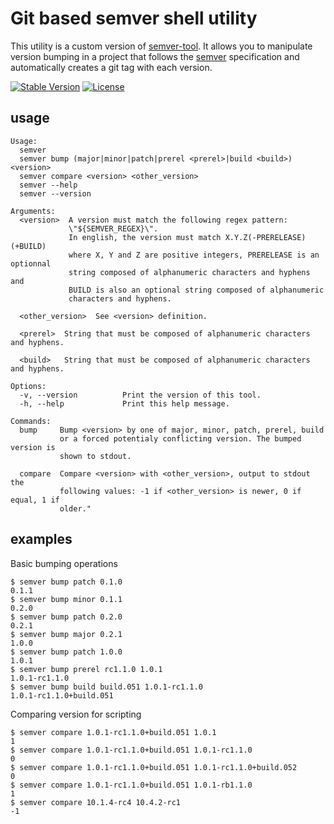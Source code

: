 Git based semver shell utility
==============================

This utility is a custom version of [semver-tool](https://github.com/fsaintjacques/semver-tool).
It allows you to manipulate version bumping in a project that follows the
[semver](https://github.com/mojombo/semver) specification and automatically creates a git tag with each version.

[![Stable Version](https://img.shields.io/github/tag/jmirandase/git_semver_tool.svg)](https://github.com/jmirandase/git_semver_tool/tree/0.1.0)
[![License](https://img.shields.io/badge/license-GPL--3.0-blue.svg?style=flat)](https://github.com/jmirandase/semver-tool/blob/master/LICENSE)


usage
-----

```
Usage:
  semver
  semver bump (major|minor|patch|prerel <prerel>|build <build>) <version>
  semver compare <version> <other_version>
  semver --help
  semver --version

Arguments:
  <version>  A version must match the following regex pattern:
             \"${SEMVER_REGEX}\".
             In english, the version must match X.Y.Z(-PRERELEASE)(+BUILD)
             where X, Y and Z are positive integers, PRERELEASE is an optionnal
             string composed of alphanumeric characters and hyphens and
             BUILD is also an optional string composed of alphanumeric
             characters and hyphens.

  <other_version>  See <version> definition.

  <prerel>  String that must be composed of alphanumeric characters and hyphens.

  <build>   String that must be composed of alphanumeric characters and hyphens.

Options:
  -v, --version          Print the version of this tool.
  -h, --help             Print this help message.

Commands:
  bump     Bump <version> by one of major, minor, patch, prerel, build
           or a forced potentialy conflicting version. The bumped version is
           shown to stdout.

  compare  Compare <version> with <other_version>, output to stdout the
           following values: -1 if <other_version> is newer, 0 if equal, 1 if
           older."
```

examples
--------

Basic bumping operations

    $ semver bump patch 0.1.0
    0.1.1
    $ semver bump minor 0.1.1
    0.2.0
    $ semver bump patch 0.2.0
    0.2.1
    $ semver bump major 0.2.1
    1.0.0
    $ semver bump patch 1.0.0
    1.0.1
    $ semver bump prerel rc1.1.0 1.0.1
    1.0.1-rc1.1.0
    $ semver bump build build.051 1.0.1-rc1.1.0
    1.0.1-rc1.1.0+build.051

Comparing version for scripting

    $ semver compare 1.0.1-rc1.1.0+build.051 1.0.1
    1
    $ semver compare 1.0.1-rc1.1.0+build.051 1.0.1-rc1.1.0
    0
    $ semver compare 1.0.1-rc1.1.0+build.051 1.0.1-rc1.1.0+build.052
    0
    $ semver compare 1.0.1-rc1.1.0+build.051 1.0.1-rb1.1.0
    1
    $ semver compare 10.1.4-rc4 10.4.2-rc1
    -1
